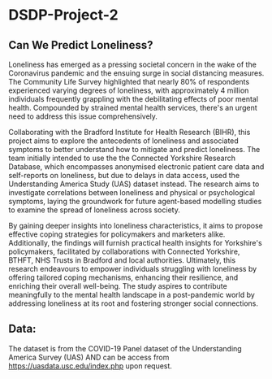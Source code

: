 # DSDP-Project-2
## Can We Predict Loneliness?

Loneliness has emerged as a pressing societal concern in the wake of the Coronavirus pandemic and the ensuing surge in social distancing measures. The Community Life Survey highlighted that nearly 80% of respondents experienced varying degrees of loneliness, with approximately 4 million individuals frequently grappling with the debilitating effects of poor mental health. Compounded by strained mental health services, there's an urgent need to address this issue comprehensively.

Collaborating with the Bradford Institute for Health Research (BIHR), this project aims to explore the antecedents of loneliness and associated symptoms to better understand how to mitigate and predict loneliness. The team initially intended to use the the Connected Yorkshire Research Database, which encompasses anonymised electronic patient care data and self-reports on loneliness, but due to delays in data access, used the Understanding America Study (UAS) dataset instead. The research aims to investigate correlations between loneliness and physical or psychological symptoms, laying the groundwork for future agent-based modelling studies to examine the spread of loneliness across society.

By gaining deeper insights into loneliness characteristics, it aims to propose effective coping strategies for policymakers and marketers alike. Additionally, the findings will furnish practical health insights for Yorkshire's policymakers, facilitated by collaborations with Connected Yorkshire, BTHFT, NHS Trusts in Bradford and local authorities. Ultimately, this research endeavours to empower individuals struggling with loneliness by offering tailored coping mechanisms, enhancing their resilience, and enriching their overall well-being. The study aspires to contribute meaningfully to the mental health landscape in a post-pandemic world by addressing loneliness at its root and fostering stronger social connections.

## Data: 
The dataset is from the COVID-19 Panel dataset of the Understanding America Survey (UAS) AND can be access from https://uasdata.usc.edu/index.php upon request.
